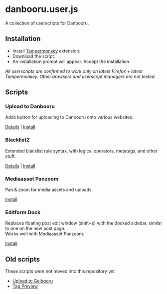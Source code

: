 # danbooru.user.js

A collection of userscripts for Danbooru.

## Installation

- Install [Tampermonkey](https://tampermonkey.net/) extension.
- Download the script.
- An installation prompt will appear. Accept the installation.

_All userscripts are confirmed to work only on latest Firefox + latest Tampermonkey. Other browsers and userscript managers are not tested._

## Scripts

### Upload to Danbooru

Adds button for uploading to Danbooru onto various websites.

[Details](readme/upload-to-danbooru.md) | [Install](/dist/upload-to-danbooru.user.js?raw=1)

### Blacklist2

Extended blacklist rule syntax, with logical operators, metatags, and other stuff.

[Details](readme/blacklist2.md) | [Install](/dist/blacklist2.user.js?raw=1)

### Mediaasset Panzoom

Pan & zoom for media assets and uploads.

[Install](/dist/mediaasset-panzoom.user.js?raw=1)

### Editform Dock

Replaces floating post edit window (shift+e) with the docked sidebar, similar to one on the new post page.<br>
Works well with Mediaasset Panzoom.

[Install](/dist/editform-dock.user.js?raw=1)

## Old scripts

These scripts were not moved into this repository yet

- [Upload to Gelbooru](https://gist.github.com/hdk5/d5e896431de6253d67beeb7ef7f9f8fb/raw/danbooru_upload_to_gelbooru.user.js)
- [Tag Preview](https://gist.github.com/hdk5/be69f7e9e57c643fec130a3f3a46f0a0/raw/danbooru_tag_preview.user.js)

